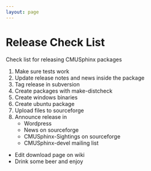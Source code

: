 ```yaml
---
layout: page 
---
```

# Release Check List

Check list for releasing CMUSphinx packages

 1.  Make sure tests work
 2.  Update release notes and news inside the package
 3.  Tag release in subversion
 4.  Create packages with make-distcheck
 5.  Create windows binaries
 6.  Create ubuntu package
 7.  Upload files to sourceforge
 8.  Announce release in 
     - Wordpress
     - News on sourceforge
     - CMUSphinx-Sightings on sourceforge
     - CMUSphinx-devel mailing list
   - Edit download page on wiki
   - Drink some beer and enjoy
